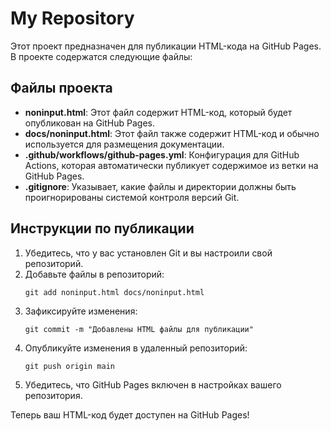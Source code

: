 # My Repository

Этот проект предназначен для публикации HTML-кода на GitHub Pages. В проекте содержатся следующие файлы:

## Файлы проекта

- **noninput.html**: Этот файл содержит HTML-код, который будет опубликован на GitHub Pages.
- **docs/noninput.html**: Этот файл также содержит HTML-код и обычно используется для размещения документации.
- **.github/workflows/github-pages.yml**: Конфигурация для GitHub Actions, которая автоматически публикует содержимое из ветки на GitHub Pages.
- **.gitignore**: Указывает, какие файлы и директории должны быть проигнорированы системой контроля версий Git.

## Инструкции по публикации

1. Убедитесь, что у вас установлен Git и вы настроили свой репозиторий.
2. Добавьте файлы в репозиторий:
   ```
   git add noninput.html docs/noninput.html
   ```
3. Зафиксируйте изменения:
   ```
   git commit -m "Добавлены HTML файлы для публикации"
   ```
4. Опубликуйте изменения в удаленный репозиторий:
   ```
   git push origin main
   ```
5. Убедитесь, что GitHub Pages включен в настройках вашего репозитория.

Теперь ваш HTML-код будет доступен на GitHub Pages!